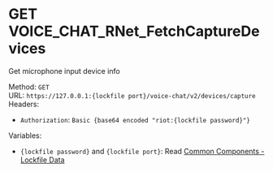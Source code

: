# GET VOICE_CHAT_RNet_FetchCaptureDevices

Get microphone input device info  


Method: `GET`  
URL: `https://127.0.0.1:{lockfile port}/voice-chat/v2/devices/capture`  
Headers:
 - `Authorization`: `Basic {base64 encoded "riot:{lockfile password}"}`

Variables:
 - `{lockfile password}` and `{lockfile port}`: Read [Common Components - Lockfile Data](..\common-components.md#lockfile-data)

